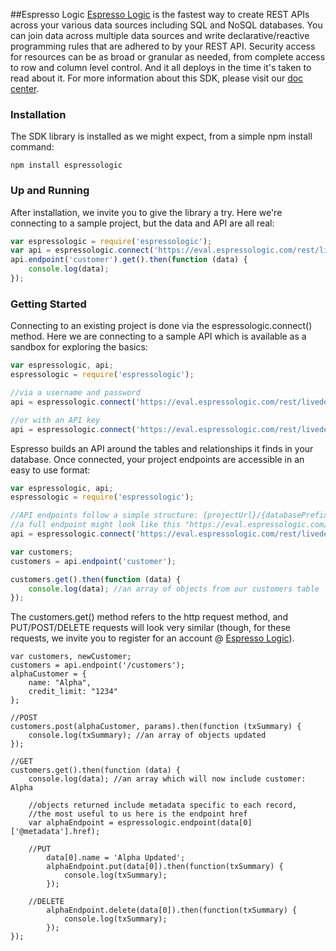 ##Espresso Logic
[Espresso Logic](http://espressologic.com) is the fastest way to create REST APIs across your various data sources including SQL and NoSQL databases. You can join data across multiple data sources and write declarative/reactive programming rules that are adhered to by your REST API. Security access for resources can be as broad or granular as needed, from complete access to row and column level control. And it all deploys in the time it's taken to read about it. For more information about this SDK, please visit our [doc center](https://sites.google.com/a/espressologic.com/site/docs/live-api/node-sdk).

### Installation
The SDK library is installed as we might expect, from a simple npm install command:

```
npm install espressologic
```

### Up and Running

After installation, we invite you to give the library a try. Here we're connecting to a sample project, but the data and API are all real:

```javascript
var espressologic = require('espressologic');
var api = espressologic.connect('https://eval.espressologic.com/rest/livedemo/demo/v1', 'readonly');
api.endpoint('customer').get().then(function (data) {
	console.log(data);
});
```

### Getting Started

Connecting to an existing project is done via the espressologic.connect() method. Here we are connecting to a sample API which is available as a sandbox for exploring the basics:

```javascript
var espressologic, api;
espressologic = require('espressologic');

//via a username and password
api = espressologic.connect('https://eval.espressologic.com/rest/livedemo/demo/v1', 'demo', 'Password1');

//or with an API key
api = espressologic.connect('https://eval.espressologic.com/rest/livedemo/demo/v1', 'readonly');
```

Espresso builds an API around the tables and relationships it finds in your database. Once connected, your project endpoints are accessible in an easy to use format:

```javascript
var espressologic, api;
espressologic = require('espressologic');

//API endpoints follow a simple structure: {projectUrl}/{databasePrefix}:{tableName}
//a full endpoint might look like this "https://eval.espressologic.com/rest/livedemo/demo/v1/customer"
api = espressologic.connect('https://eval.espressologic.com/rest/livedemo/demo/v1', 'demo', 'Password1');

var customers;
customers = api.endpoint('customer');

customers.get().then(function (data) {
	console.log(data); //an array of objects from our customers table
});
```

The customers.get() method refers to the http request method, and PUT/POST/DELETE requests will look very similar (though, for these requests, we invite you to register for an account @ [Espresso Logic](http://www.espressologic.com/)).

```
var customers, newCustomer;
customers = api.endpoint('/customers');
alphaCustomer = {
    name: "Alpha",
    credit_limit: "1234"
};

//POST
customers.post(alphaCustomer, params).then(function (txSummary) {
	console.log(txSummary); //an array of objects updated
});

//GET
customers.get().then(function (data) {
	console.log(data); //an array which will now include customer: Alpha
	
	//objects returned include metadata specific to each record,
	//the most useful to us here is the endpoint href
    var alphaEndpoint = espressologic.endpoint(data[0]['@metadata'].href);
	
	//PUT
    	data[0].name = 'Alpha Updated';
    	alphaEndpoint.put(data[0]).then(function(txSummary) {
    	    console.log(txSummary);
	    });
	    
	//DELETE
    	alphaEndpoint.delete(data[0]).then(function(txSummary) {
    	    console.log(txSummary);
	    });
});
```